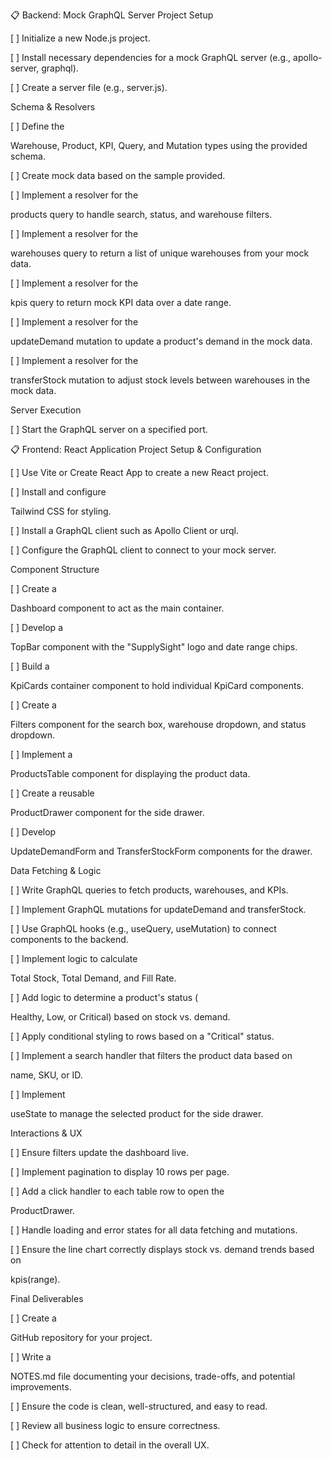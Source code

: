 📋 Backend: Mock GraphQL Server
Project Setup

[ ] Initialize a new Node.js project.

[ ] Install necessary dependencies for a mock GraphQL server (e.g., apollo-server, graphql).

[ ] Create a server file (e.g., server.js).

Schema & Resolvers

[ ] Define the 

Warehouse, Product, KPI, Query, and Mutation types using the provided schema.


[ ] Create mock data based on the sample provided.

[ ] Implement a resolver for the 

products query to handle search, status, and warehouse filters.



[ ] Implement a resolver for the 

warehouses query to return a list of unique warehouses from your mock data.


[ ] Implement a resolver for the 

kpis query to return mock KPI data over a date range.


[ ] Implement a resolver for the 

updateDemand mutation to update a product's demand in the mock data.



[ ] Implement a resolver for the 

transferStock mutation to adjust stock levels between warehouses in the mock data.


Server Execution

[ ] Start the GraphQL server on a specified port.

📋 Frontend: React Application
Project Setup & Configuration

[ ] Use Vite or Create React App to create a new React project.

[ ] Install and configure 

Tailwind CSS for styling.

[ ] Install a GraphQL client such as Apollo Client or urql.

[ ] Configure the GraphQL client to connect to your mock server.

Component Structure

[ ] Create a 

Dashboard component to act as the main container.

[ ] Develop a 

TopBar component with the "SupplySight" logo and date range chips.

[ ] Build a 

KpiCards container component to hold individual KpiCard components.

[ ] Create a 

Filters component for the search box, warehouse dropdown, and status dropdown.

[ ] Implement a 

ProductsTable component for displaying the product data.

[ ] Create a reusable 

ProductDrawer component for the side drawer.

[ ] Develop 

UpdateDemandForm and TransferStockForm components for the drawer.

Data Fetching & Logic

[ ] Write GraphQL queries to fetch products, warehouses, and KPIs.

[ ] Implement GraphQL mutations for updateDemand and transferStock.

[ ] Use GraphQL hooks (e.g., useQuery, useMutation) to connect components to the backend.

[ ] Implement logic to calculate 

Total Stock, Total Demand, and Fill Rate.

[ ] Add logic to determine a product's status (

Healthy, Low, or Critical) based on stock vs. demand.

[ ] Apply conditional styling to rows based on a "Critical" status.

[ ] Implement a search handler that filters the product data based on 

name, SKU, or ID.

[ ] Implement 

useState to manage the selected product for the side drawer.

Interactions & UX

[ ] Ensure filters update the dashboard live.

[ ] Implement pagination to display 10 rows per page.

[ ] Add a click handler to each table row to open the 

ProductDrawer.

[ ] Handle loading and error states for all data fetching and mutations.

[ ] Ensure the line chart correctly displays stock vs. demand trends based on 

kpis(range).

Final Deliverables

[ ] Create a 

GitHub repository for your project.

[ ] Write a 

NOTES.md file documenting your decisions, trade-offs, and potential improvements.

[ ] Ensure the code is clean, well-structured, and easy to read.

[ ] Review all business logic to ensure correctness.

[ ] Check for attention to detail in the overall UX.